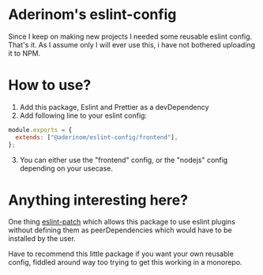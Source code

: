 # Aderinom's eslint-config

Since I keep on making new projects I needed some reusable eslint config. That's it.
As I assume only I will ever use this, i have not bothered uploading it to NPM.


# How to use?

1. Add this package, Eslint and Prettier as a devDependency
2. Add following line to your eslint config:
```javascript
module.exports = {
  extends: ["@aderinom/eslint-config/frontend"],
};
```

3. You can either use the "frontend" config, or the "nodejs" config depending on your usecase.

# Anything interesting here? 

One thing [eslint-patch](https://www.npmjs.com/package/@rushstack/eslint-patch#rushstackeslint-patch) which allows this package to use eslint plugins without defining them as peerDependencies which would have to be installed by the user. 

Have to recommend this little package if you want your own reusable config, fiddled around way too trying to get this working in a monorepo. 